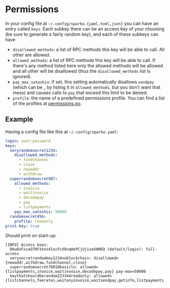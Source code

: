 Permissions
===========

In your config file at `~/.config/sparko.{yaml,toml,json}` you can have an entry called `keys`. Each subkey there can be an access key of your choosing (be sure to generate a fairly random key), and each of these subkeys can have

  * `disallowed_methods`: a list of RPC methods this key will be able to call. All other are allowed.
  * `allowed_methods`: a list of RPC methods this key will be able to call. If there's any method listed here only the allowed methods will be allowed and all other will be disallowed (thus the `disallowed_methods` list is ignored).
  * `pay_max_satoshis`: if set, this setting automatically disallows `sendpay` (which can be _ by listing it in `allowed_methods`, but you don't want that mess) and causes calls to `pay` that exceed this limit to be denied.
  * `profile`: the name of a predefined permissions profile. You can find a list of the profiles at [permissions.go](permissions.go).

Example
-------

Having a config file like this at `~/.config/sparko.yaml`:

```yaml
login: user:password
keys:
  veryrandomsecret1234:
    disallowed_methods:
      - fundchannel
      - close
      - newaddr
      - withdraw
  superrandomsecret987:
    allowed_methods:
      - invoice
      - waitinvoice
      - decodepay
      - pay
      - listpayments
    pay_max_satoshis: 50000
  randomsecret456:
    profile: readonly
print-key: true
```

Should print on start-up:

```
[INFO] Access keys:
  DHu6nFxzaO7HFtenx4locFcV8vqHePCjUjixoVAMEQ (default/login): full-access
  verysecretrandomkey1234noblockchain: disallowed={newaddr,withdraw,fundchannel,close}
  superrandomsecret78910basicln: allowed={listpayments,invoice,waitinvoice,decodepay,pay} pay-max=50000
  keythatshouldberandom223344readonly: allowed={listchannels,feerates,waitanyinvoice,waitsendpay,getinfo,listpayments,getroute,decodepay,paystatus,waitinvoice,listfunds,listinvoices,listnodes,listpeers}
```
